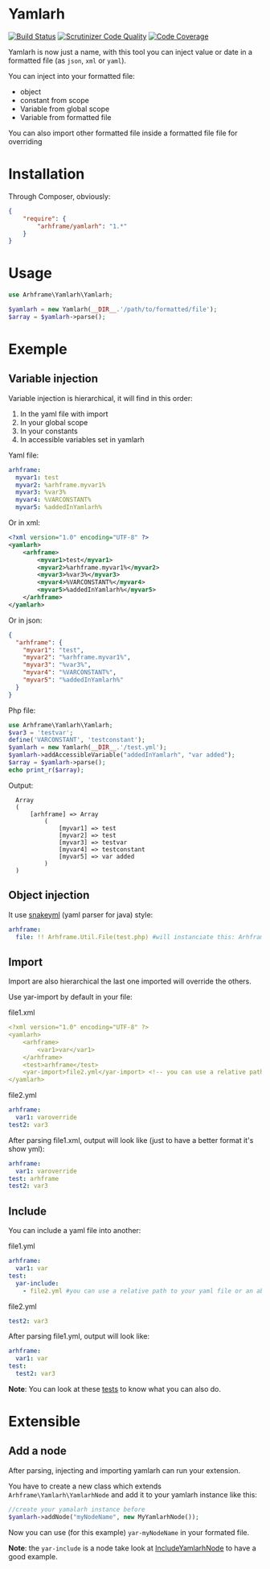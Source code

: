 Yamlarh
=======
[![Build Status](https://travis-ci.org/arhframe/yamlarh.svg)](https://travis-ci.org/arhframe/yamlarh) [![Scrutinizer Code Quality](https://scrutinizer-ci.com/g/arhframe/yamlarh/badges/quality-score.png?b=master)](https://scrutinizer-ci.com/g/arhframe/yamlarh/?branch=master) [![Code Coverage](https://scrutinizer-ci.com/g/arhframe/yamlarh/badges/coverage.png?b=master)](https://scrutinizer-ci.com/g/arhframe/yamlarh/?branch=master)

Yamlarh is now just a name, with this tool you can inject value or date in a formatted file (as `json`, `xml` or `yaml`).

You can inject into your formatted file:
  * object
  * constant from scope 
  * Variable from global scope
  * Variable from formatted file

You can also import other formatted file inside a formatted file file for overriding

Installation
=======

Through Composer, obviously:

```json
{
    "require": {
        "arhframe/yamlarh": "1.*"
    }
}
```

Usage
========

```php
use Arhframe\Yamlarh\Yamlarh;

$yamlarh = new Yamlarh(__DIR__.'/path/to/formatted/file');
$array = $yamlarh->parse();
```

Exemple
=========

Variable injection
---------

Variable injection is hierarchical, it will find in this order:
  1. In the yaml file with import
  2. In your global scope
  3. In your constants
  4. In accessible variables set in yamlarh

Yaml file:
```yml
arhframe:
  myvar1: test
  myvar2: %arhframe.myvar1%
  myvar3: %var3%
  myvar4: %VARCONSTANT%
  myvar5: %addedInYamlarh%
```

Or in xml:
```xml
<?xml version="1.0" encoding="UTF-8" ?>
<yamlarh>
    <arhframe>
        <myvar1>test</myvar1>
        <myvar2>%arhframe.myvar1%</myvar2>
        <myvar3>%var3%</myvar3>
        <myvar4>%VARCONSTANT%</myvar4>
        <myvar5>%addedInYamlarh%</myvar5>
    </arhframe>
</yamlarh>
```

Or in json:
```json
{
  "arhframe": {
    "myvar1": "test",
    "myvar2": "%arhframe.myvar1%",
    "myvar3": "%var3%",
    "myvar4": "%VARCONSTANT%",
    "myvar5": "%addedInYamlarh%"
  }
}
```

Php file:
```php
use Arhframe\Yamlarh\Yamlarh;
$var3 = 'testvar';
define('VARCONSTANT', 'testconstant');
$yamlarh = new Yamlarh(__DIR__.'/test.yml');
$yamlarh->addAccessibleVariable("addedInYamlarh", "var added");
$array = $yamlarh->parse();
echo print_r($array);
```

Output:
```
  Array
  (
      [arhframe] => Array
          (
              [myvar1] => test
              [myvar2] => test
              [myvar3] => testvar
              [myvar4] => testconstant
              [myvar5] => var added
          )
  )
```

Object injection
---------
It use [snakeyml](https://code.google.com/p/snakeyaml/wiki/Documentation#Compact_Object_Notation) (yaml parser for java) style:
```yml
arhframe:
  file: !! Arhframe.Util.File(test.php) #will instanciate this: Arhframe\Util\File('test.php') in file var after parsing
```

Import
---------
Import are also hierarchical the last one imported will override the others.

Use yar-import by default in your file:

file1.xml
```yml
<?xml version="1.0" encoding="UTF-8" ?>
<yamlarh>
    <arhframe>
        <var1>var</var1>
    </arhframe>
    <test>arhframe</test>
    <yar-import>file2.yml</yar-import> <!-- you can use a relative path to your yaml file or an absolute -->
</yamlarh>
```

file2.yml
```yml
arhframe:
  var1: varoverride
test2: var3
```

After parsing file1.xml, output will look like (just to have a better format it's show yml):
```yml
arhframe:
  var1: varoverride
test: arhframe
test2: var3
```

Include
---------
You can include a yaml file into another:

file1.yml
```yml
arhframe:
  var1: var
test:
  yar-include:
    - file2.yml #you can use a relative path to your yaml file or an absolute
```

file2.yml
```yml
test2: var3
```

After parsing file1.yml, output will look like:
```yml
arhframe:
  var1: var
test:
  test2: var3
```

**Note**: You can look at these [tests](https://github.com/arhframe/yamlarh/blob/master/tests/Arhframe/Yamlarh/YamlarhTest.php) to know what you can also do.

Extensible
==========

Add a node
----------
After parsing, injecting and importing yamlarh can run your extension.

You have to create a new class which extends `Arhframe\Yamlarh\YamlarhNode` and add it to your yamlarh instance like this:
```php
//create your yamalarh instance before
$yamlarh->addNode("myNodeName", new MyYamlarhNode());
```
Now you can use (for this example) `yar-myNodeName` in your formated file.

**Note**: the `yar-include` is a node take look at [IncludeYamlarhNode](https://github.com/arhframe/yamlarh/blob/master/src/Arhframe/Yamlarh/YamlarhNode/IncludeYamlarhNode.php) to have a good example.